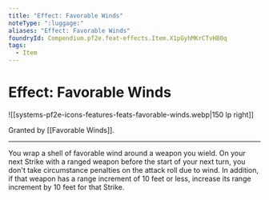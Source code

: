 ```yaml
---
title: "Effect: Favorable Winds"
noteType: ":luggage:"
aliases: "Effect: Favorable Winds"
foundryId: Compendium.pf2e.feat-effects.Item.X1pGyhMKrCTvHB0q
tags:
  - Item
---
```


# Effect: Favorable Winds
![[systems-pf2e-icons-features-feats-favorable-winds.webp|150 lp right]]

Granted by [[Favorable Winds]].

* * *

You wrap a shell of favorable wind around a weapon you wield. On your next Strike with a ranged weapon before the start of your next turn, you don't take circumstance penalties on the attack roll due to wind. In addition, if that weapon has a range increment of 10 feet or less, increase its range increment by 10 feet for that Strike.

